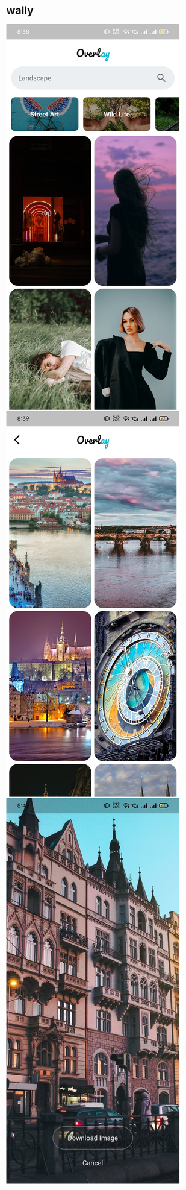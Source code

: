 # wally
 
![alt trxt](https://github.com/manangadwal/Overlay/blob/main/ss/o.jpg?raw=true) ![alt trxt](https://github.com/manangadwal/Overlay/blob/main/ss/o1.jpg?raw=true) ![alt trxt](https://github.com/manangadwal/Overlay/blob/main/ss/o2.jpg?raw=true)
